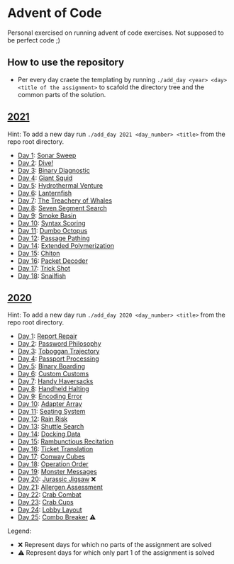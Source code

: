 # Advent of Code

Personal exercised on running advent of code exercises.
Not supposed to be perfect code ;)

## How to use the repository

* Per every day craete the templating by running `./add_day <year> <day> <title of the assignment>` to scafold the directory tree and the common parts of the solution.

<!-- ADD NEW YEAR HERE -->

## [2021](https://adventofcode.com/2021/)

Hint: To add a new day run `./add_day 2021 <day_number> <title>` from the repo root directory.

* [Day 1](https://adventofcode.com/2021/day/0): [Sonar Sweep](2021/01_sonar-sweep/)
* [Day 2](https://adventofcode.com/2021/day/2): [Dive!](2021/02_dive/)
* [Day 3](https://adventofcode.com/2021/day/3): [Binary Diagnostic](2021/03_binary-diagnostic/)
* [Day 4](https://adventofcode.com/2021/day/4): [Giant Squid](2021/04_giant-squid/)
* [Day 5](https://adventofcode.com/2021/day/5): [Hydrothermal Venture](2021/05_hydrothermal-venture/)
* [Day 6](https://adventofcode.com/2021/day/6): [Lanternfish](2021/06_lanternfish/)
* [Day 7](https://adventofcode.com/2021/day/7): [The Treachery of Whales](2021/07_the-treachery-of-whales/)
* [Day 8](https://adventofcode.com/2021/day/8): [Seven Segment Search](2021/08_seven-segment-search/)
* [Day 9](https://adventofcode.com/2021/day/9): [Smoke Basin](2021/09_smoke-basin/)
* [Day 10](https://adventofcode.com/2021/day/10): [Syntax Scoring](2021/10_syntax-scoring/)
* [Day 11](https://adventofcode.com/2021/day/11): [Dumbo Octopus](2021/11_dumbo-octopus/)
* [Day 12](https://adventofcode.com/2021/day/12): [Passage Pathing](2021/12_passage-pathing/)
* [Day 14](https://adventofcode.com/2021/day/14): [Extended Polymerization](2021/14_extended-polymerization/)
* [Day 15](https://adventofcode.com/2021/day/15): [Chiton](2021/15_chiton/)
* [Day 16](https://adventofcode.com/2021/day/16): [Packet Decoder](2021/16_packet-decoder/)
* [Day 17](https://adventofcode.com/2021/day/17): [Trick Shot](2021/17_trick-shot/)
* [Day 18](https://adventofcode.com/2021/day/18): [Snailfish](2021/18_snailfish/)
<!-- ADD NEW 2021 DAY HERE -->

## [2020](https://adventofcode.com/2020/)

Hint: To add a new day run `./add_day 2020 <day_number> <title>` from the repo root directory.

* [Day 1](https://adventofcode.com/2020/day/1): [Report Repair](2020/01_report-repair/)
* [Day 2](https://adventofcode.com/2020/day/2): [Password Philosophy](2020/02_password-philosophy/)
* [Day 3](https://adventofcode.com/2020/day/3): [Toboggan Trajectory](2020/03_toboggan-trajectory/)
* [Day 4](https://adventofcode.com/2020/day/4): [Passport Processing](2020/04_passport-processing/)
* [Day 5](https://adventofcode.com/2020/day/5): [Binary Boarding](2020/05_binary-boarding/)
* [Day 6](https://adventofcode.com/2020/day/6): [Custom Customs](2020/06_custom-customs/)
* [Day 7](https://adventofcode.com/2020/day/7): [Handy Haversacks](2020/07_handy-haversacks/)
* [Day 8](https://adventofcode.com/2020/day/8): [Handheld Halting](2020/08_handheld-halting/)
* [Day 9](https://adventofcode.com/2020/day/9): [Encoding Error](2020/09_encoding-error/)
* [Day 10](https://adventofcode.com/2020/day/10): [Adapter Array](2020/10_adapter-array/)
* [Day 11](https://adventofcode.com/2020/day/11): [Seating System](2020/11_seating-system/)
* [Day 12](https://adventofcode.com/2020/day/12): [Rain Risk](2020/12_rain-risk/)
* [Day 13](https://adventofcode.com/2020/day/13): [Shuttle Search](2020/13_shuttle-search/)
* [Day 14](https://adventofcode.com/2020/day/14): [Docking Data](2020/14_docking-data/)
* [Day 15](https://adventofcode.com/2020/day/15): [Rambunctious Recitation](2020/15_rambunctious-recitation/)
* [Day 16](https://adventofcode.com/2020/day/16): [Ticket Translation](2020/16_ticket-translation/)
* [Day 17](https://adventofcode.com/2020/day/17): [Conway Cubes](2020/17_conway-cubes/)
* [Day 18](https://adventofcode.com/2020/day/18): [Operation Order](2020/18_operation-order/)
* [Day 19](https://adventofcode.com/2020/day/19): [Monster Messages](2020/19_monster-messages/)
* [Day 20](https://adventofcode.com/2020/day/20): [Jurassic Jigsaw](2020/20_jurassic-jigsaw/) :x:
* [Day 21](https://adventofcode.com/2020/day/21): [Allergen Assessment](2020/21_allergen-assessment/)
* [Day 22](https://adventofcode.com/2020/day/22): [Crab Combat](2020/22_crab-combat/)
* [Day 23](https://adventofcode.com/2020/day/23): [Crab Cups](2020/23_crab-cups/)
* [Day 24](https://adventofcode.com/2020/day/24): [Lobby Layout](2020/24_lobby-layout/)
* [Day 25](https://adventofcode.com/2020/day/25): [Combo Breaker](2020/25_combo-breaker/) :warning:
<!-- ADD NEW 2020 DAY HERE -->

Legend:

* :x: Represent days for which no parts of the assignment are solved
* :warning: Represent days for which only part 1 of the assignment is solved
